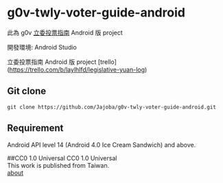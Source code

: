 g0v-twly-voter-guide-android
==============================

此為 g0v [立委投票指南](http://vote.ly.g0v.tw/) Android 版 project

開發環境: Android Studio

立委投票指南 Android 版 project [trello] (https://trello.com/b/laylhlfd/legislative-yuan-log)

## Git clone
```
git clone https://github.com/Jajoba/g0v-twly-voter-guide-android.git
```

## Requirement
Android API level 14 (Android 4.0 Ice Cream Sandwich) and above.

##CC0 1.0 Universal
CC0 1.0 Universal       
This work is published from Taiwan.     
[about](http://vote.ly.g0v.tw/about/)
